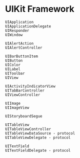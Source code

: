 # UIKit Framework

```
UIApplication
UIApplicationDelegate
UIResponder
UIWindow
```

```
UIAlertAction
UIAlertController
```

```
UIBarButtonItem
UIButton
UIColor
UILabel
UIToolbar
UIView
```

```
UIActivityIndicatorView
UITabBarController
UIViewController
```

```
UIImage
UIImageView
```

```
UIStoryboardSegue
```

```
UITableView
UITableViewController
UITableViewDataSource - protocol
UITableViewDelegate - protocol
```

```
UITextField
UITextFieldDelegate - protocol
```
